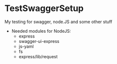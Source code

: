 # TestSwaggerSetup
My testing for swagger, node.JS and some other stuff

- Needed modules for NodeJS:
  - express
  - swagger-ui-express
  - js-yaml
  - fs
  - express/lib/request
